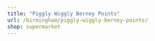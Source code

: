 ```yaml
---
title: "Piggly Wiggly Berney Points"
url: /birmingham/piggly-wiggly-berney-points/
shop: supermarket
---
```

